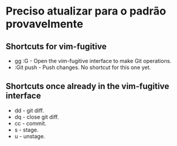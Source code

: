# Preciso atualizar para o padrão provavelmente
## Shortcuts for vim-fugitive

- <leader>gg  :G - Open the vim-fugitive interface to make Git operations.
- :Git push      - Push changes. No shortcut for this one yet.

## Shortcuts once already in the vim-fugitive interface

- dd - git diff.
- dq - close git diff.
- cc - commit.
- s  - stage.
- u  - unstage.
